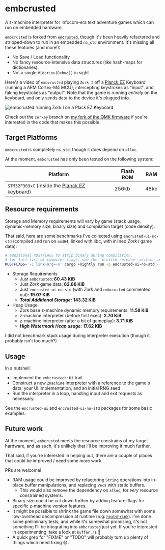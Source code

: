 # embcrusted

A z-machine interpreter for Infocom-era text adventure games which can run on embedded hardware.

`embcrusted` is forked from [`encrusted`](https://github.com/DeMille/encrusted), though it's been heavily refactored and stripped-down to run in an embedded `no_std` environment. It's missing all these features (and more!):

-   No Save / Load functionality
-   No fancy resource-intensive data structures (like hash-maps for dictionaries).
-   Not a single `#[derive(Debug)]` in sight

Here's a video of `embcrusted` playing `Zork I` off a [Planck EZ](https://ergodox-ez.com/pages/planck) Keyboard (running a ARM Cortex-M4 MCU), intercepting keystrokes as "input", and faking keystrokes as "output". Note that the game is running _entirely_ on the keyboard, and only sends data to the device it's plugged into.

<img src="zorkey.gif" alt="embcrusted running Zork I on a Plack EZ Keyboard">

Check out the `zorkey` branch on [my fork of the QMK firmware](https://github.com/daniel5151/qmk_firmware/tree/zorkey/keyboards/planck/keymaps/prilik) if you're interested in the code that makes this possible.

## Target Platforms

`embcrusted` is completely `no_std`, though it does depend on `alloc`.

At the moment, `embcrusted` has only been tested on the following system:

| Platform                                                                             | Flash ROM | RAM  |
| ------------------------------------------------------------------------------------ | --------- | ---- |
| `STM32F303xC` (inside the [Planck EZ](https://ergodox-ez.com/pages/planck) keyboard) | 256kb     | 48kb |

## Resource requirements

Storage and Memory requirements will vary by game (stack usage, dynamic-memory size, binary size) and compilation target (code density).

That said, here are some benchmarks I've collected using `encrusted-ui-no-std` (compiled and run on `amd64`, linked with libc, with inlined _Zork I_ game data):

```bash
# additional RUSTFLAGS to strip binary during compilation.
# for full list of compiler flags, see the `profile.release` section in Cargo.toml
RUSTFLAGS='-C link-arg=-s' cargo +nightly run -p encrusted-ui-no-std --release
```

-   Storage Requirements
    -   Just `embcrusted`: **60.43 KiB**
    -   Just _Zork_ game data: **82.88 KiB**
    -   Just `encrusted-ui-no-std` (with _Zork_ and `embcrusted` commented out): **19.07 KiB**
    -   **_Total Additional Storage:_** **143.32 KiB**
-   Heap Usage
    -   _Zork_ base z-machine dynamic memory requirements: **11.58 KiB**
    -   z-machine interpreter (before first exec): **2.70 KiB**
    -   z-machine interpreter (after a bit of gameplay): **3.71 KiB**
    -   **_High Watermark Heap usage:_** **17.62 KiB**

I did not benchmark stack usage during interpreter execution (though it probably isn't too much?).

## Usage

In a nutshell:

-   Implement the `embcrusted::Ui` trait
-   Construct a new `Zmachine` interpreter with a reference to the game's data, your UI implementation, and an initial RNG seed
-   Run the interpreter in a loop, handling input and exit requests as necessary.

See the `encrusted-ui` and `encrusted-ui-no-std` packages for some basic examples.

## Future work

At the moment, `embcrusted` meets the resource constrains of my target hardware, and as such, it's unlikely that I'll be improving it much further.

That said, if you're interested in helping out, there are a couple of places that could be improved / need some more work.

PRs are welcome!

-   RAM usage could be improved by refactoring `String` operations into in-place buffer manipulations, and replacing `Vec`s with static buffers.
    -   This would also remove the dependency on `alloc`, for _very_ resource constrained systems.
-   Binary size could be cut down further by adding feature-flags for specific z-machine version features.
-   It might be possible to shrink the game file down somewhat with some low-overhead decompression at runtime (e.g: [`heatshrink`](https://github.com/atomicobject/heatshrink)). I've done some preliminary tests, and while it's somewhat promising, it's not something I'll be integrating into `embcrusted` just yet. If you're interested in experimenting, take a look at `buffer.rs` :eyes:
-   A quick grep for "FIXME" or "TODO" will probably turn up plenty of things which need fixing :smile:.
